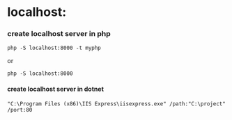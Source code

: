 # localhost:
### create localhost server in php
```console
php -S localhost:8000 -t myphp
```
or
```console
php -S localhost:8000
```

#### create localhost server in dotnet
```console
"C:\Program Files (x86)\IIS Express\iisexpress.exe" /path:"C:\project" /port:80
```
